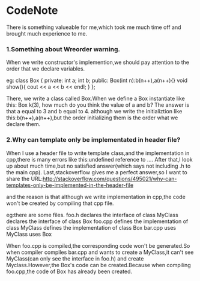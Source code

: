 # CodeNote
There is something valueable for me,which took me much time off and brought much experience to me.

### 1.Something about Wreorder warning.
When we write constructor's implemention,we should pay attention to the order that we declare variables.

eg:
class Box {
private:
    int a;
    int b;
public:
    Box(int n):b(n++),a(n++){}
    void show(){
        cout << a << b << endl;
    }
};

There, we write a class called Box.When we define a Box instantiate like this: Box k(3),
how much do you think the value of a and b?
The answer is that a equal to 3 and b equal to 4.
although we write the initializtion like this:b(n++),a(n++),but the order initializing them is the order what we declare them.

### 2.Why can template only be implementated in header file?
When I use a header file to write template class,and the implementation in cpp,there is many errors like this:undefined reference to ....
After that,I look up about much time,but no satisfied answer(which says not including .h to the main cpp).
Last,stackoverflow gives me a perfect answer,so I want to share the URL:http://stackoverflow.com/questions/495021/why-can-templates-only-be-implemented-in-the-header-file

and the reason is that although we write implementation in cpp,the code won't be created by compiling that cpp file.

eg:there are some files.
foo.h
declares the interface of class MyClass<T>
declares the interface of class Box
foo.cpp
defines the implementation of class MyClass<T>
defines the implementation of class Box
bar.cpp
uses MyClass<int>
uses Box

When foo.cpp is compiled,the corresponding code won't be generated.So when compiler compiles bar.cpp and wants to create a MyClass<int>,it can't see MyClass<T>(can only see the interface in foo.h) and create Myclass<int>.However,the Box's code can be created.Because when compiling foo.cpp,the code of Box has already been created.
